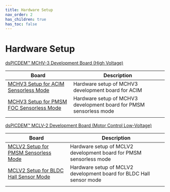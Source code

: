 ```yaml
---
title: Hardware Setup
nav_order: 2
has_children: true
has_toc: false
---
```


# Hardware Setup

[dsPICDEM™ MCHV-3 Development Board (High Voltage)](https://www.microchip.com/developmenttools/ProductDetails/dm330023-3)

| Board | Description |
| ----------- | --------- |
| [MCHV3 Setup for ACIM Sensorless Mode](mchv3_pic32cm_mc_pim_acim_vhz.md) | Hardware setup of MCHV3 development board for ACIM  |
| [MCHV3 Setup for PMSM FOC Sensorless Mode](mchv3_pic32cm_mc_pim_sensorless.md) | Hardware setup of MCHV3 development board for PMSM sensorless mode |
|||

[dsPICDEM™ MCLV-2 Development Board (Motor Control Low-Voltage)](https://www.microchip.com/DevelopmentTools/ProductDetails/DM330021-2)

| Board | Description |
| ----------- | --------- |
| [MCLV2 Setup for PMSM Sensorless Mode](mclv2_pic32cm_mc_pim_sensorless.md) | Hardware setup of MCLV2 development board for PMSM sensorless mode |
| [MCLV2 Setup for BLDC Hall Sensor Mode](mclv2_pic32cm_mc_pim_hall_sensor.md) | Hardware setup of MCLV2 development board for BLDC Hall sensor mode |
|||
 